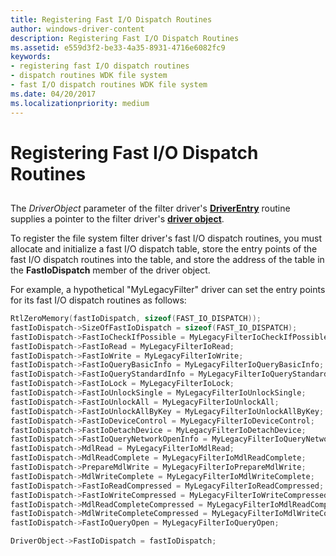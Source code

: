 ```yaml
---
title: Registering Fast I/O Dispatch Routines
author: windows-driver-content
description: Registering Fast I/O Dispatch Routines
ms.assetid: e559d3f2-be33-4a35-8931-4716e6082fc9
keywords:
- registering fast I/O dispatch routines
- dispatch routines WDK file system
- fast I/O dispatch routines WDK file system
ms.date: 04/20/2017
ms.localizationpriority: medium
---
```


# Registering Fast I/O Dispatch Routines


## <span id="ddk_registering_fast_io_dispatch_routines_if"></span><span id="DDK_REGISTERING_FAST_IO_DISPATCH_ROUTINES_IF"></span>


The *DriverObject* parameter of the filter driver's [**DriverEntry**](https://msdn.microsoft.com/library/windows/hardware/ff544113) routine supplies a pointer to the filter driver's [**driver object**](https://msdn.microsoft.com/library/windows/hardware/ff544174).

To register the file system filter driver's fast I/O dispatch routines, you must allocate and initialize a fast I/O dispatch table, store the entry points of the fast I/O dispatch routines into the table, and store the address of the table in the **FastIoDispatch** member of the driver object.

For example, a hypothetical "MyLegacyFilter" driver can set the entry points for its fast I/O dispatch routines as follows:

```cpp
RtlZeroMemory(fastIoDispatch, sizeof(FAST_IO_DISPATCH));
fastIoDispatch->SizeOfFastIoDispatch = sizeof(FAST_IO_DISPATCH);
fastIoDispatch->FastIoCheckIfPossible = MyLegacyFilterIoCheckIfPossible;
fastIoDispatch->FastIoRead = MyLegacyFilterIoRead;
fastIoDispatch->FastIoWrite = MyLegacyFilterIoWrite;
fastIoDispatch->FastIoQueryBasicInfo = MyLegacyFilterIoQueryBasicInfo;
fastIoDispatch->FastIoQueryStandardInfo = MyLegacyFilterIoQueryStandardInfo;
fastIoDispatch->FastIoLock = MyLegacyFilterIoLock;
fastIoDispatch->FastIoUnlockSingle = MyLegacyFilterIoUnlockSingle;
fastIoDispatch->FastIoUnlockAll = MyLegacyFilterIoUnlockAll;
fastIoDispatch->FastIoUnlockAllByKey = MyLegacyFilterIoUnlockAllByKey;
fastIoDispatch->FastIoDeviceControl = MyLegacyFilterIoDeviceControl;
fastIoDispatch->FastIoDetachDevice = MyLegacyFilterIoDetachDevice;
fastIoDispatch->FastIoQueryNetworkOpenInfo = MyLegacyFilterIoQueryNetworkOpenInfo;
fastIoDispatch->MdlRead = MyLegacyFilterIoMdlRead;
fastIoDispatch->MdlReadComplete = MyLegacyFilterIoMdlReadComplete;
fastIoDispatch->PrepareMdlWrite = MyLegacyFilterIoPrepareMdlWrite;
fastIoDispatch->MdlWriteComplete = MyLegacyFilterIoMdlWriteComplete;
fastIoDispatch->FastIoReadCompressed = MyLegacyFilterIoReadCompressed;
fastIoDispatch->FastIoWriteCompressed = MyLegacyFilterIoWriteCompressed;
fastIoDispatch->MdlReadCompleteCompressed = MyLegacyFilterIoMdlReadCompleteCompressed;
fastIoDispatch->MdlWriteCompleteCompressed = MyLegacyFilterIoMdlWriteCompleteCompressed;
fastIoDispatch->FastIoQueryOpen = MyLegacyFilterIoQueryOpen;

DriverObject->FastIoDispatch = fastIoDispatch;
```

 

 




